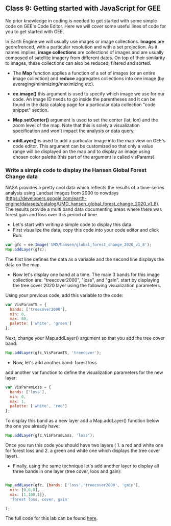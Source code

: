 ## Class 9: Getting started with JavaScript for GEE

No prior knowledge in coding is needed to get started with some simple code on GEE's Code Editor. Here we will cover some useful lines of code for you to get started with GEE.

In Earth Engine we will usually use images or image collections. **Images** are georefrenced, with a particular resolution and with a set projection. As it names implies, **image collections** are collections of images and are usually composed of satellite imagery from different dates. On top of their similarity to images, these collections can also be reduced, filtered and sorted.

* The **Map** function applies a function of a set of images (or an entire image collection) and **reduce** aggregates collections into one image (by averaging/minimizing/maximizing etc).

* **ee.image()** this argument is used to specify which image we use for our code. An image ID needs to go inside the parentheses and it can be found in the data catalog page for a particular data collection "code snippet" section.

* **Map.setCenter()** argument is used to set the center (lat, lon) and the zoom level of the map. Note that this is solely a visualization specification and won't impact the analysis or data query.
* **addLayer()** is used to add a particular image into the map view on GEE's code editor.
This argument can be customized so that only a value range will be displayed on the map and to display an image using chosen color palette (this part of the argument is called visParams).  

### Write a simple code to display the Hansen Global Forest Change data

NASA provides a pretty cool data which reflects the results of a time-series analysis using Landsat images from 2000 to nowdays (https://developers.google.com/earth-engine/datasets/catalog/UMD_hansen_global_forest_change_2020_v1_8). The results provide a multi band data documenting areas where there was forest gain and loss over this period of time.

* Let's start with writing a simple code to display this data.
* First visualize the data, copy this code into your code editor and click Run:

```javascript
var gfc = ee.Image('UMD/hansen/global_forest_change_2020_v1_8');
Map.addLayer(gfc);
```

The first line defines the data as a variable and the second line displays the data on the map.

* Now let's display one band at a time. The main 3 bands for this image collection are: "treecover2000", "loss", and "gain".
start by displaying the tree cover 2020 layer using the following visualization parameters.


Using your previous code, add this variable to the code:

```javascript
var VisParamTS = {
  bands: ['treecover2000'],
  min: 0,
  max: 80,
  palette: ['white', 'green']
};
```

Next, change your Map.addLayer() argument so that you add the tree cover band:

```javascript
Map.addLayer(gfc,VisParamTS, 'treecover');
```
* Now, let's add another band: forest loss

add another var function to define the visualization parameters for the new layer:

```javascript
var VisParamLoss = {
  bands: ['loss'],
  min: 0,
  max: 1,
  palette: ['white', 'red']
};
```
To display this band as a new layer add a Map.addLayer() function below the one you already have:

```javascript
Map.addLayer(gfc,VisParamLoss, 'loss');
```

Once you run this code you should have two layers ( 1. a red and white one for forest loss and 2. a green and white one which displays the tree cover layer).

* Finally, using the same technique let's add another layer to display all three bands in one layer (tree cover, loos and gain):

```javascript

Map.addLayer(gfc, {bands: ['loss','treecover2000', 'gain'],
  min: [0,0,0],
  max: [1,100,1]},
  'forest loss, cover, gain'

);
```

The full code for this lab can be found [here](https://code.earthengine.google.com/683dd5c24d5bfa1eea3c7304bac96238).
